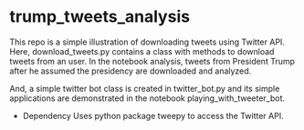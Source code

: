 # trump_tweets_analysis

This repo is a simple illustration of downloading tweets using Twitter API. Here, download_tweets.py contains a class with methods to download tweets from an user. In the notebook analysis, tweets from President Trump after he assumed the presidency are downloaded and analyzed.

And, a simple twitter bot class is created in twitter_bot.py and its simple applications are demonstrated in the notebook playing_with_tweeter_bot.

* Dependency 
Uses python package tweepy to access the Twitter API.
